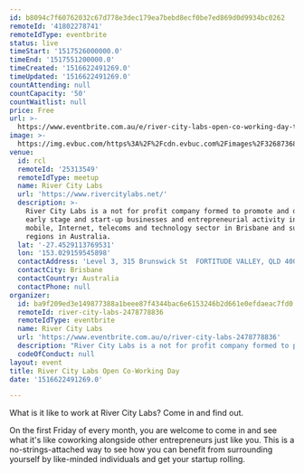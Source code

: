 ```yaml
---
id: b8094c7f60762032c67d778e3dec179ea7bebd8ecf0be7ed869d0d9934bc0262
remoteId: '41802278741'
remoteIdType: eventbrite
status: live
timeStart: '1517526000000.0'
timeEnd: '1517551200000.0'
timeCreated: '1516622491269.0'
timeUpdated: '1516622491269.0'
countAttending: null
countCapacity: '50'
countWaitlist: null
price: Free
url: >-
  https://www.eventbrite.com.au/e/river-city-labs-open-co-working-day-tickets-41802278741?aff=ebapi
image: >-
  https://img.evbuc.com/https%3A%2F%2Fcdn.evbuc.com%2Fimages%2F32687368%2F36156522302%2F1%2Foriginal.jpg?s=9b6c60e2bbad32560b635539269965dc
venue:
  id: rcl
  remoteId: '25313549'
  remoteIdType: meetup
  name: River City Labs
  url: 'https://www.rivercitylabs.net/'
  description: >-
    River City Labs is a not for profit company formed to promote and develop
    early stage and start-up businesses and entrepreneurial activity in the
    mobile, Internet, telecoms and technology sector in Brisbane and surrounding
    regions in Australia.
  lat: '-27.4529113769531'
  lon: '153.029159545898'
  contactAddress: 'Level 3, 315 Brunswick St  FORTITUDE VALLEY, QLD 4000'
  contactCity: Brisbane
  contactCountry: Australia
  contactPhone: null
organizer:
  id: ba9f209ed3e149877388a1beee87f4344bac6e6153246b2d661e0efdaeac7fd0
  remoteId: river-city-labs-2478778836
  remoteIdType: eventbrite
  name: River City Labs
  url: 'https://www.eventbrite.com.au/o/river-city-labs-2478778836'
  description: "River City Labs is a not for profit company formed to promote and develop early stage and start-up businesses and entrepreneurial activity in the mobile, Internet, telecoms and technology sector in Brisbane and surrounding regions in Australia.\\u00a0\\r\\n\\u00a0\\r\\n\\u00a0\\r\\n\t\t\t\t\t\t\\r\\n\t\t\t\t\t\t\\r\\n\t\t\t\t\t\t\\r\\n"
  codeOfConduct: null
layout: event
title: River City Labs Open Co-Working Day
date: '1516622491269.0'

---
```

<P>What is it like to work at River City Labs? Come in and find out.</P>
<P><SPAN>On the first Friday of every month, you are welcome to come in and see what it's like coworking alongside other entrepreneurs just like you. This is a no-strings-attached way to see how you can benefit from surrounding yourself by like-minded individuals and get your startup rolling. </SPAN></P>
<P><BR></P>
